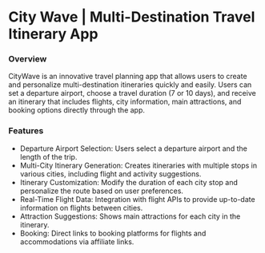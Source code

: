 # City Wave | Multi-Destination Travel Itinerary App

### Overview

CityWave is an innovative travel planning app that allows users to create and personalize multi-destination itineraries quickly and easily. Users can set a departure airport, choose a travel duration (7 or 10 days), and receive an itinerary that includes flights, city information, main attractions, and booking options directly through the app.

### Features

* Departure Airport Selection: Users select a departure airport and the length of the trip.
* Multi-City Itinerary Generation: Creates itineraries with multiple stops in various cities, including flight and activity suggestions.
* Itinerary Customization: Modify the duration of each city stop and personalize the route based on user preferences.
* Real-Time Flight Data: Integration with flight APIs to provide up-to-date information on flights between cities.
* Attraction Suggestions: Shows main attractions for each city in the itinerary.
* Booking: Direct links to booking platforms for flights and accommodations via affiliate links.
